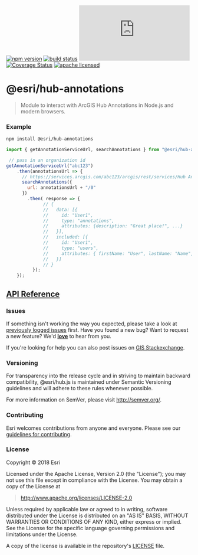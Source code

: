 [![npm version][npm-img]][npm-url]
[![build status][travis-img]][travis-url]
[![gzip bundle size][gzip-image]][npm-url]
[![Coverage Status][coverage-img]][coverage-url]
[![apache licensed](https://img.shields.io/badge/license-Apache-green.svg?style=flat-square)](https://raw.githubusercontent.com/Esri/hub.js/master/LICENSE)

[npm-img]: https://img.shields.io/npm/v/@esri/hub-annotations.svg?style=flat-square
[npm-url]: https://www.npmjs.com/package/@esri/hub-annotations
[travis-img]: https://img.shields.io/travis/Esri/hub.js/master.svg?style=flat-square
[travis-url]: https://travis-ci.org/Esri/hub.js
[gzip-image]: https://img.badgesize.io/https://unpkg.com/@esri/hub-annotations/dist/umd/annotations.umd.min.js?compression=gzip
[coverage-img]: https://codecov.io/gh/Esri/hub.js/branch/master/graph/badge.svg
[coverage-url]: https://codecov.io/gh/Esri/hub.js

# @esri/hub-annotations

> Module to interact with ArcGIS Hub Annotations in Node.js and modern browsers.

### Example

```bash
npm install @esri/hub-annotations
```
```js
import { getAnnotationServiceUrl, searchAnnotations } from "@esri/hub-annotations";

 // pass in an organization id
getAnnotationServiceUrl("abc123")
    .then(annotationsUrl => {
      // https://services.arcgis.com/abc123/arcgis/rest/services/Hub Annotations/FeatureServer
      searchAnnotations({
        url: annotationsUrl + "/0"
      })
        .then( response => {
              // {
              //   data: [{
              //     id: "User1",
              //     type: "annotations",
              //     attributes: {description: "Great place!", ...}
              //   }],
              //   included: [{
              //     id: "User1",
              //     type: "users",
              //     attributes: { firstName: "User", lastName: "Name", ...}
              //   }]
              // }
          });
    });
```

## [API Reference](https://esri.github.io/hub.js/api/annotations/)

### Issues

If something isn't working the way you expected, please take a look at [previously logged issues](https://github.com/Esri/hub.js/issues) first.  Have you found a new bug?  Want to request a new feature?  We'd [**love**](https://github.com/Esri/hub.js/issues/new) to hear from you.

If you're looking for help you can also post issues on [GIS Stackexchange](http://gis.stackexchange.com/questions/ask?tags=esri-oss).

### Versioning

For transparency into the release cycle and in striving to maintain backward compatibility, @esri/hub.js is maintained under Semantic Versioning guidelines and will adhere to these rules whenever possible.

For more information on SemVer, please visit <http://semver.org/>.

### Contributing

Esri welcomes contributions from anyone and everyone. Please see our [guidelines for contributing](CONTRIBUTING.md).

### License

Copyright &copy; 2018 Esri

Licensed under the Apache License, Version 2.0 (the "License");
you may not use this file except in compliance with the License.
You may obtain a copy of the License at

> http://www.apache.org/licenses/LICENSE-2.0

Unless required by applicable law or agreed to in writing, software
distributed under the License is distributed on an "AS IS" BASIS,
WITHOUT WARRANTIES OR CONDITIONS OF ANY KIND, either express or implied.
See the License for the specific language governing permissions and
limitations under the License.

A copy of the license is available in the repository's [LICENSE](../../LICENSE) file.

